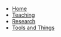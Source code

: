 - [Home](/)
- [Teaching](teaching.md "Tim Richards teaching history")
- [Research](research.md "Tim Richards research")
- [Tools and Things](tools.md "Tim's comments on Unix tools")
